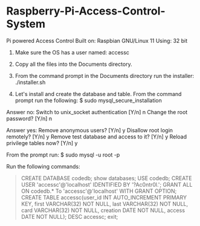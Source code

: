 # Raspberry-Pi-Access-Control-System
Pi powered Access Control
Built on: Raspbian GNU/Linux 11
Using: 32 bit


1. Make sure the OS has a user named:
     accessc

2. Copy all the files into the Documents directory.

3. From the command prompt in the Documents directory run the installer:
     ./installer.sh

4. Let's install and create the database and table. From the command prompt run the following:
$ sudo mysql_secure_installation

Answer no:
Switch to unix_socket authentication [Y/n] n
Change the root password? [Y/n] n

Answer yes:
Remove anonymous users? [Y/n] y
Disallow root login remotely? [Y/n] y
Remove test database and access to it? [Y/n] y
Reload privilege tables now? [Y/n] y


From the prompt run:
$ sudo mysql -u root -p

Run the following commands:
> CREATE DATABASE codedb;
> show databases;
> USE codedb;
> CREATE USER 'accessc'@'localhost' IDENTIFIED BY '?Ac0ntr0l.';
> GRANT ALL ON codedb.* To 'accessc'@'localhost' WITH GRANT OPTION;
> CREATE TABLE accessc(user_id INT AUTO_INCREMENT PRIMARY KEY, first VARCHAR(32) NOT NULL, last VARCHAR(32) NOT NULL, card VARCHAR(32) NOT NULL, creation DATE NOT NULL, access DATE NOT NULL);
> DESC accessc;
> exit;
